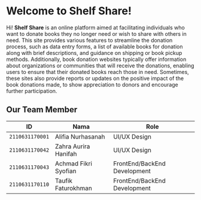 # Welcome to Shelf Share!

Hi! **Shelf Share** is an online platform aimed at facilitating individuals who want to donate books they no longer need or wish to share with others in need. This site provides various features to streamline the donation process, such as data entry forms, a list of available books for donation along with brief descriptions, and guidance on shipping or book pickup methods. Additionally, book donation websites typically offer information about organizations or communities that will receive the donations, enabling users to ensure that their donated books reach those in need. Sometimes, these sites also provide reports or updates on the positive impact of the book donations made, to show appreciation to donors and encourage further participation.

## Our Team Member


|        ID        | Nama                          | Role| 
|----------------|-------------------------------|-----------------------------|
|`2110631170001`|Alifia Nurhasanah          |UI/UX Design          |
|`2110631170042`|Zahra Aurira Hanifah          | UI/UX Design            |
|`2110631170043` |Achmad Fikri Syofian |FrontEnd/BackEnd Development|
|`2110631170110` |Taufik Faturokhman |FrontEnd/BackEnd Development|

